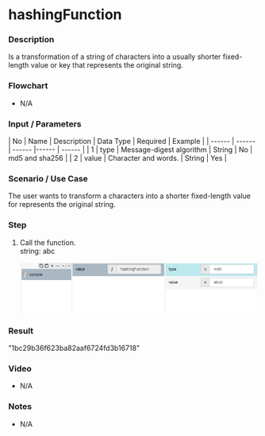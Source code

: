 ﻿# hashingFunction


### Description

Is a transformation of a string of characters into a usually shorter fixed-length value or key that represents the original string.

### Flowchart

- N/A 

### Input / Parameters

| No | Name | Description | Data Type | Required | Example |
| ------ | ------ | ------ |------ | ------ |
| 1 | type |  Message-digest algorithm | String | No | md5 and sha256 |
| 2 | value | Character and words. | String | Yes |

### Scenario / Use Case

The user wants to transform a characters into a shorter fixed-length value for represents the original string.

### Step

1. Call the function.<br>
    string: abc<br />
    
    ![](hashingFunction-step-1.png?raw=true)

### Result

"1bc29b36f623ba82aaf6724fd3b16718"

### Video

- N/A

<!--[![Video](http://i.imgur.com/Ot5DWAW.png)](https://youtu.be/StTqXEQ2l-Y?t=35s)-->

### Notes

- N/A